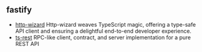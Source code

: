 ## fastify

- [http-wizard](https://github.com/flodlc/http-wizard) Http-wizard weaves TypeScript magic, offering a type-safe API client and ensuring a delightful end-to-end developer experience.
- [ts-rest](https://github.com/ts-rest/ts-rest) RPC-like client, contract, and server implementation for a pure REST API